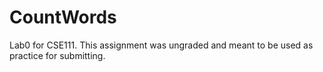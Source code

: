 # CountWords

Lab0 for CSE111. This assignment was ungraded and meant to be used as practice for submitting.

